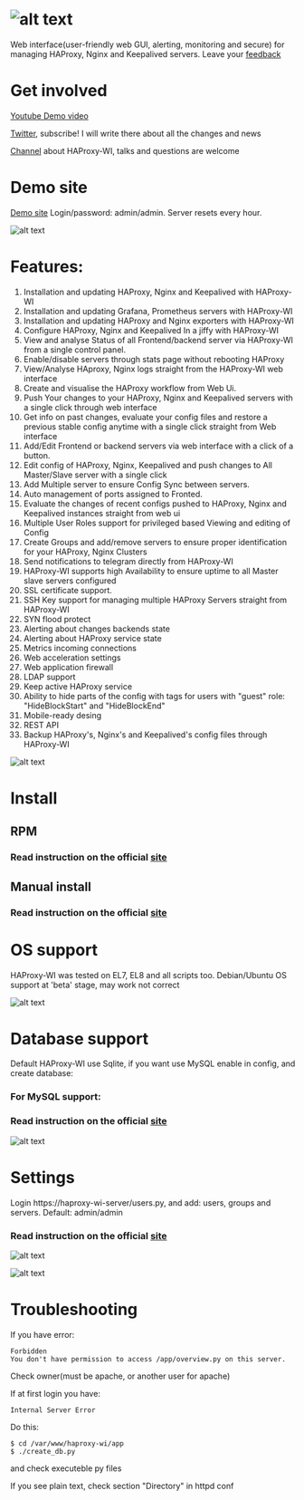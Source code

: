 # ![alt text](inc/images/logo_menu.png "Logo")
Web interface(user-friendly web GUI, alerting, monitoring and secure) for managing HAProxy, Nginx and Keepalived servers. Leave your [feedback](https://github.com/Aidaho12/haproxy-wi/issues)

# Get involved
[Youtube Demo video](https://www.youtube.com/channel/UCo0lCg24j-H4f0S9kMjp-_w)

[Twitter](https://twitter.com/haproxy_wi), subscribe! I will write there about all the changes and news

[Channel](https://t.me/haproxy_wi) about HAProxy-WI, talks and questions are welcome

# Demo site
[Demo site](https://demo.haproxy-wi.org) Login/password: admin/admin. Server resets every hour.

![alt text](image/haproxy-wi-config-show.png "Show config page")

# Features:
1.  Installation and updating HAProxy, Nginx and Keepalived with HAProxy-WI
1.  Installation and updating Grafana, Prometheus servers with HAProxy-WI
1.  Installation and updating HAProxy and Nginx exporters with HAProxy-WI
2.	Configure HAProxy, Nginx and Keepalived In a jiffy with HAProxy-WI
3.	View and analyse Status of all Frontend/backend server via HAProxy-WI from a single control panel.
4.	Enable/disable servers through stats page without rebooting HAProxy
5.	View/Analyse HAproxy, Nginx logs straight from the HAProxy-WI web interface
6.	Create and visualise the HAProxy workflow from Web Ui.
7.	Push Your changes to your HAProxy, Nginx and Keepalived servers with a single click through web interface
8.	Get info on past changes, evaluate your config files and restore a previous stable config anytime with a single click straight from Web interface
9.	Add/Edit Frontend or backend servers via web interface with a click of a button.
10.	Edit config of HAProxy, Nginx, Keepalived and push changes to All Master/Slave server with a single click
11.	Add Multiple server to ensure Config Sync between servers.
12.	Auto management of ports assigned to Fronted. 
13.	Evaluate the changes of recent configs pushed to HAProxy, Nginx and Keepalived instances straight from web ui
14.	Multiple User Roles support for privileged based Viewing and editing of Config
15.	Create Groups and add/remove servers to ensure proper identification for your HAProxy, Nginx Clusters
16.	Send notifications to telegram directly from HAProxy-WI
17.	HAProxy-WI supports high Availability to ensure uptime to all Master slave servers configured
18.	SSL certificate support.
19.	SSH Key support for managing multiple HAProxy Servers straight from HAProxy-WI
20. SYN flood protect
21. Alerting about changes backends state
22. Alerting about HAProxy service state
23. Metrics incoming connections
24. Web acceleration settings
25. Web application firewall
26. LDAP support
27. Keep active HAProxy service
28. Ability to hide parts of the config with tags for users with "guest" role:  "HideBlockStart" and "HideBlockEnd"
29. Mobile-ready desing
30. REST API
31. Backup HAProxy's, Nginx's and Keepalived's config files through HAProxy-WI

![alt text](image/haproxy-wi-metrics.png "Merics")

# Install

## RPM

### Read instruction on the official [site](https://haproxy-wi.org/installation.py#rpm)

## Manual install

### Read instruction on the official [site](https://haproxy-wi.org/installation.py#manual)

# OS support
HAProxy-WI was tested on EL7, EL8 and all scripts too. Debian/Ubuntu OS support at 'beta' stage, may work not correct

![alt text](image/haproxy-wi-admin-area.png "Admin area")

# Database support

Default HAProxy-WI use Sqlite, if you want use MySQL enable in config, and create database:

### For MySQL support:

### Read instruction on the official [site](https://haproxy-wi.org/settings.py#db_settings)

![alt text](image/haproxy-wi-overview.png "Overview page")

# Settings


Login https://haproxy-wi-server/users.py, and add: users, groups and servers. Default: admin/admin

### Read instruction on the official [site](https://haproxy-wi.org/settings.py)

![alt text](image/haproxy-wi-admin-area.png "Admin area")


![alt text](image/haproxy-wi-logs.png "View logs page")



# Troubleshooting
If you have error:
```
Forbidden
You don't have permission to access /app/overview.py on this server. 
```

Check owner(must be apache, or another user for apache)

If at first login you have:
```
Internal Server Error
```

Do this:
```
$ cd /var/www/haproxy-wi/app
$ ./create_db.py
```
and check executeble py files

If you see plain text, check section "Directory" in httpd conf
